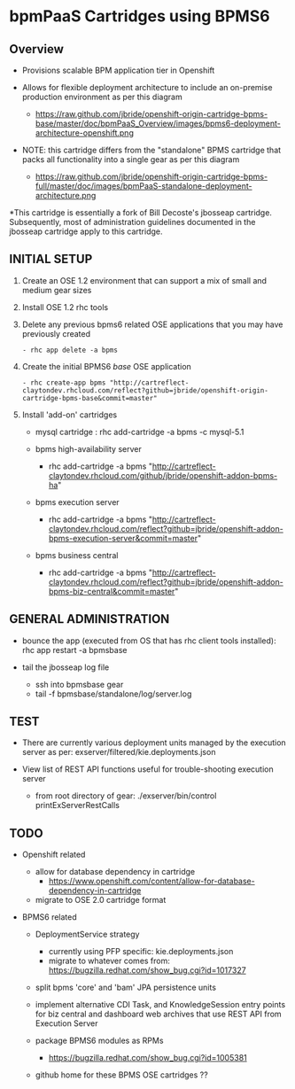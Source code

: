 bpmPaaS Cartridges using BPMS6
==============================

Overview
------------------
* Provisions scalable BPM application tier in Openshift
* Allows for flexible deployment architecture to include an on-premise production environment as per this diagram

    - https://raw.github.com/jbride/openshift-origin-cartridge-bpms-base/master/doc/bpmPaaS_Overview/images/bpms6-deployment-architecture-openshift.png

* NOTE:  this cartridge differs from the "standalone" BPMS cartridge that packs all functionality into a single gear as per this diagram

    - https://raw.github.com/jbride/openshift-origin-cartridge-bpms-full/master/doc/images/bpmPaaS-standalone-deployment-architecture.png

*This cartridge is essentially a fork of Bill Decoste's jbosseap cartridge.  Subsequently, most of administration guidelines documented in the jbosseap cartridge apply to this cartridge.


INITIAL SETUP
-----------------
1.  Create an OSE 1.2 environment that can support a mix of small and medium gear sizes
2.  Install OSE 1.2 rhc tools

3.  Delete any previous bpms6 related OSE applications that you may have previously created

        - rhc app delete -a bpms

4.  Create the initial BPMS6 *base* OSE application

        - rhc create-app bpms "http://cartreflect-claytondev.rhcloud.com/reflect?github=jbride/openshift-origin-cartridge-bpms-base&commit=master"

5.  Install 'add-on' cartridges
    
    - mysql cartridge :     rhc add-cartridge -a bpms -c mysql-5.1

    - bpms high-availability server
        - rhc add-cartridge -a bpms "http://cartreflect-claytondev.rhcloud.com/github/jbride/openshift-addon-bpms-ha"

    - bpms execution server
        - rhc add-cartridge -a bpms "http://cartreflect-claytondev.rhcloud.com/reflect?github=jbride/openshift-addon-bpms-execution-server&commit=master" 

    - bpms business central
        - rhc add-cartridge -a bpms "http://cartreflect-claytondev.rhcloud.com/reflect?github=jbride/openshift-addon-bpms-biz-central&commit=master" 



GENERAL ADMINISTRATION          
--------------------
  - bounce the app
    (executed from OS that has rhc client tools installed):   rhc app restart -a bpmsbase

  - tail the jbosseap log file
    - ssh into bpmsbase gear
    - tail -f bpmsbase/standalone/log/server.log


TEST
--------------------
* There are currently various deployment units managed by the execution server as per:  exserver/filtered/kie.deployments.json
* View list of REST API functions useful for trouble-shooting execution server

    - from root directory of gear:   ./exserver/bin/control printExServerRestCalls

  
    
    
TODO
----
  - Openshift related
    - allow for database dependency in cartridge
        - https://www.openshift.com/content/allow-for-database-dependency-in-cartridge
    - migrate to OSE 2.0 cartridge format

  - BPMS6 related

    - DeploymentService strategy
        - currently using PFP specific:  kie.deployments.json
        - migrate to whatever comes from: https://bugzilla.redhat.com/show_bug.cgi?id=1017327

    - split bpms 'core' and 'bam' JPA persistence units

    - implement alternative CDI Task, and KnowledgeSession entry points for biz central and dashboard web archives that use REST API from Execution Server

    - package BPMS6 modules as RPMs
        - https://bugzilla.redhat.com/show_bug.cgi?id=1005381

    - github home for these BPMS OSE cartridges ??

